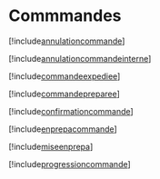 # Commmandes

[!include[annulationcommande](commmandes.annulationcommande.autogen.md)]

[!include[annulationcommandeinterne](commmandes.annulationcommandeinterne.autogen.md)]

[!include[commandeexpediee](commmandes.commandeexpediee.autogen.md)]

[!include[commandepreparee](commmandes.commandepreparee.autogen.md)]

[!include[confirmationcommande](commmandes.confirmationcommande.autogen.md)]

[!include[enprepacommande](commmandes.enprepacommande.autogen.md)]

[!include[miseenprepa](commmandes.miseenprepa.autogen.md)]

[!include[progressioncommande](commmandes.progressioncommande.autogen.md)]
































































































